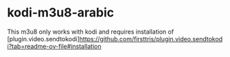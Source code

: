 # kodi-m3u8-arabic

This m3u8 only works with kodi and requires installation of [plugin.video.sendtokodi]https://github.com/firsttris/plugin.video.sendtokodi?tab=readme-ov-file#installation
